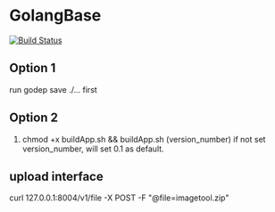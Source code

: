 # GolangBase

[![Build Status](https://travis-ci.org/iamfaith/GolangBase.svg?branch=master)](https://travis-ci.org/iamfaith/GolangBase)

## Option 1

run godep save ./... first

## Option 2

1. chmod +x buildApp.sh && buildApp.sh (version_number) if not set version_number, will set 0.1 as default.


## upload interface

curl 127.0.0.1:8004/v1/file -X POST -F "@file=imagetool.zip"  
